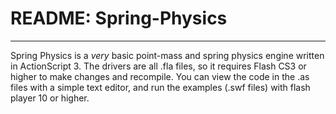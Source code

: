 README: Spring-Physics
======================

---

Spring Physics is a  *very* basic point-mass and spring physics engine written in ActionScript 3.
The drivers are all .fla files, so it requires Flash CS3 or higher to make changes and recompile. You can view the code in the .as files with a simple text editor, and run the examples (.swf files) with flash player 10 or higher.
